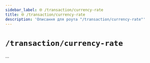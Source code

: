 ```yaml
---
sidebar_label: 🌐 /transaction/currency-rate
title: 🌐 /transaction/currency-rate
description: 'Описання для роута "/transaction/currency-rate"'
---
```


# `/transaction/currency-rate`

...
